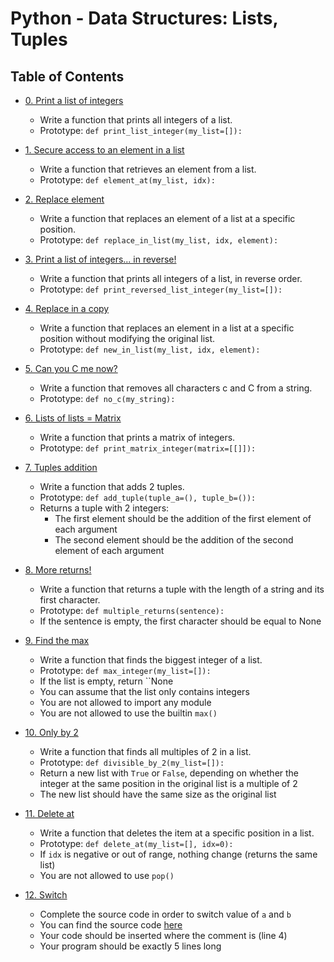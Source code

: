 # Python - Data Structures: Lists, Tuples

## Table of Contents
  * [0. Print a list of integers](https://github.com/WennieL/holbertonschool-higher_level_programming/blob/master/python-data_structures/0-print_list_integer.py)
    - Write a function that prints all integers of a list.
    - Prototype: `def print_list_integer(my_list=[]):`

  * [1. Secure access to an element in a list](https://github.com/WennieL/holbertonschool-higher_level_programming/blob/master/python-data_structures/1-element_at.py)
    - Write a function that retrieves an element from a list.
    - Prototype: `def element_at(my_list, idx):`

  * [2. Replace element](https://github.com/WennieL/holbertonschool-higher_level_programming/blob/master/python-data_structures/2-replace_in_list.py)
    - Write a function that replaces an element of a list at a specific position.
    - Prototype: `def replace_in_list(my_list, idx, element):`

  * [3. Print a list of integers... in reverse!](https://github.com/WennieL/holbertonschool-higher_level_programming/blob/master/python-data_structures/3-print_reversed_list_integer.py)
    - Write a function that prints all integers of a list, in reverse order.
    - Prototype: `def print_reversed_list_integer(my_list=[]):`

  * [4. Replace in a copy](https://github.com/WennieL/holbertonschool-higher_level_programming/blob/master/python-data_structures/4-new_in_list.py)
    - Write a function that replaces an element in a list at a specific position without modifying the original list.
    - Prototype: `def new_in_list(my_list, idx, element):`

  * [5. Can you C me now?](https://github.com/WennieL/holbertonschool-higher_level_programming/blob/master/python-data_structures/5-no_c.py)
    - Write a function that removes all characters c and C from a string.
    - Prototype: `def no_c(my_string):`

  * [6. Lists of lists = Matrix](https://github.com/WennieL/holbertonschool-higher_level_programming/blob/master/python-data_structures/6-print_matrix_integer.py)
    - Write a function that prints a matrix of integers.
    - Prototype: `def print_matrix_integer(matrix=[[]]):`

  * [7. Tuples addition](https://github.com/WennieL/holbertonschool-higher_level_programming/blob/master/python-data_structures/7-add_tuple.py)
    - Write a function that adds 2 tuples.
    - Prototype: `def add_tuple(tuple_a=(), tuple_b=()):`
    - Returns a tuple with 2 integers:
         - The first element should be the addition of the first element of each argument
         - The second element should be the addition of the second element of each argument

  * [8. More returns!](https://github.com/WennieL/holbertonschool-higher_level_programming/blob/master/python-data_structures/8-multiple_returns.py)
    - Write a function that returns a tuple with the length of a string and its first character.
    - Prototype: `def multiple_returns(sentence):`
    - If the sentence is empty, the first character should be equal to None

  * [9. Find the max](https://github.com/WennieL/holbertonschool-higher_level_programming/blob/master/python-data_structures/9-max_integer.py)
    - Write a function that finds the biggest integer of a list.
    - Prototype: `def max_integer(my_list=[]):`
    - If the list is empty, return ``None
    - You can assume that the list only contains integers
    - You are not allowed to import any module
    - You are not allowed to use the builtin `max()`

  * [10. Only by 2](https://github.com/WennieL/holbertonschool-higher_level_programming/blob/master/python-data_structures/10-divisible_by_2.py)
    - Write a function that finds all multiples of 2 in a list.
    - Prototype: `def divisible_by_2(my_list=[]):`
    - Return a new list with `True` or `False`, depending on whether the integer at the same position in the original list is a multiple of 2
    - The new list should have the same size as the original list

  * [11. Delete at](https://github.com/WennieL/holbertonschool-higher_level_programming/blob/master/python-data_structures/11-delete_at.py)
    - Write a function that deletes the item at a specific position in a list.
    - Prototype: `def delete_at(my_list=[], idx=0):`
    - If `idx` is negative or out of range, nothing change (returns the same list)
    - You are not allowed to use `pop()`

  * [12. Switch](https://github.com/WennieL/holbertonschool-higher_level_programming/blob/master/python-data_structures/12-switch.py)
    - Complete the source code in order to switch value of `a` and `b`
    - You can find the source code [here](https://github.com/hs-hq/0x03.py/blob/main/12-switch_py)
    - Your code should be inserted where the comment is (line 4)
    - Your program should be exactly 5 lines long
